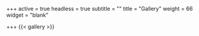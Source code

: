+++
active = true
headless = true
subtitle = ""
title = "Gallery"
weight = 66
widget = "blank"

+++
{{< gallery >}}